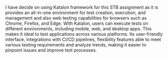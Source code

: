 I have decide on using Katalon framework for this STB assignment as it is provides an all-in-one environment for test creation, execution, and management and also web testing capabilities for browsers such as Chrome, Firefox, and Edge.
With Katalon, users can execute tests on different environments, including mobile, web, and desktop apps. This makes it ideal to test applications across various platforms.
Its user-friendly interface, integrations with CI/CD pipelines, flexibility features able to meet various testing requirements and analyze trends, making it easier to pinpoint issues and improve test processes.
